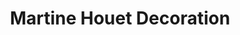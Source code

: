 ---
title: "Martine Houet Decoration"
url: /saint-quentin/martine-houet-decoration/
shop: décoration intérieure
---